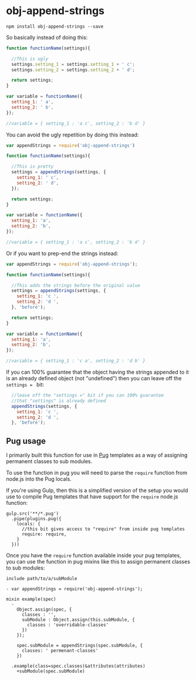 # obj-append-strings

``````
npm install obj-append-strings --save
``````

So basically instead of doing this:

````js
function functionName(settings){

  //This is ugly
  settings.setting_1 = settings.setting_1 + ' c';
  settings.setting_2 = settings.setting_2 + ' d';

  return settings;
}

var variable = functionName({
  setting_1: ' a',
  setting_2: ' b',
});

//variable = { setting_1 : 'a c', setting_2 : 'b d' }
````

You can avoid the ugly repetition by doing this instead:

````js
var appendStrings = require('obj-append-strings')

function functionName(settings){

  //This is pretty
  settings = appendStrings(settings, {
    setting_1: ' c',
    setting_2: ' d',
  });

  return settings;
}

var variable = functionName({
  setting_1: 'a',
  setting_2: 'b',
});

//variable = { setting_1 : 'a c', setting_2 : 'b d' }
````

Or if you want to prep-end the strings instead:

````js
var appendStrings = require('obj-append-strings');

function functionName(settings){

  //This adds the strings before the original value
  settings = appendStrings(settings, {
    setting_1: 'c ',
    setting_2: 'd ',
  }, 'before');

  return settings;
}

var variable = functionName({
  setting_1: 'a',
  setting_2: 'b',
});

//variable = { setting_1 : 'c a', setting_2 : 'd b' }
````

If you can 100% guarantee that the object having the strings appended to it is an already defined object (not "undefined") then you can leave off the `settings = ` bit:

`````````js
  //leave off the "settings =" bit if you can 100% guarantee
  //that "settings" is already defined
  appendStrings(settings, {
    setting_1: 'c ',
    setting_2: 'd ',
  }, 'before');

`````````

## Pug usage

I primarily built this function for use in [Pug](https://pugjs.org/api/getting-started.html) templates as a way of assigning permanent classes to sub modules.

To use the function in pug you will need to parse the `require` function from node.js into the Pug locals.

If you're using Gulp, then this is a simplified version of the setup you would use to compile Pug templates that have support for the `require` node.js function:

```````````
gulp.src('**/*.pug')
  .pipe(plugins.pug({
    locals: {
      //this bit gives access to "require" from inside pug templates
      require: require,
    }
  }))
```````````

Once you have the `require` function available inside your pug templates, you can use the function in pug mixins like this to assign permanent classes to sub modules:

```````````
include path/to/a/subModule

- var appendStrings = require('obj-append-strings');

mixin example(spec)
  -
    Object.assign(spec, {
      classes : '',
      subModule : Object.assign(this.subModule, {
        classes : 'overridable-classes'
      })
    });

    spec.subModule = appendStrings(spec.subModule, {
      classes: ' permenant-classes'
    })

  .example(class=spec.classes)&attributes(attributes)
    +subModule(spec.subModule)

```````````

